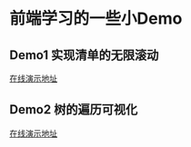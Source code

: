 # 前端学习的一些小Demo
## Demo1 实现清单的无限滚动
[在线演示地址](https://chestnut647.github.io/Demo/infiniteScroll/upgrade.html)
## Demo2 树的遍历可视化
[在线演示地址](https://chestnut647.github.io/Demo/tree/index.html)
